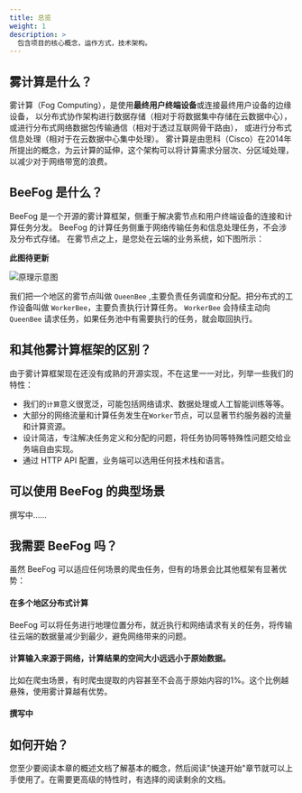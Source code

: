 ```yaml
---
title: 总览
weight: 1
description: >
  包含项目的核心概念，运作方式，技术架构。
---
```


## 雾计算是什么？
雾计算（Fog Computing），是使用**最终用户终端设备**或连接最终用户设备的边缘设备，
以分布式协作架构进行数据存储（相对于将数据集中存储在云数据中心），
或进行分布式网络数据包传输通信（相对于透过互联网骨干路由），
或进行分布式信息处理（相对于在云数据中心集中处理）。
雾计算是由思科（Cisco）在2014年所提出的概念，为云计算的延伸，这个架构可以将计算需求分层次、分区域处理，以减少对于网络带宽的浪费。

## BeeFog 是什么？

BeeFog 是一个开源的雾计算框架，侧重于解决雾节点和用户终端设备的连接和计算任务分发。
BeeFog 的计算任务侧重于网络传输任务和信息处理任务，不会涉及分布式存储。
在雾节点之上，是您处在云端的业务系统，如下图所示：

**此图待更新**

![原理示意图](/images/beefog.jpg)

我们把一个地区的雾节点叫做 `QueenBee` ,主要负责任务调度和分配。把分布式的工作设备叫做 `WorkerBee`，主要负责执行计算任务。
`WorkerBee` 会持续主动向 `QueenBee` 请求任务，如果任务池中有需要执行的任务，就会取回执行。

## 和其他雾计算框架的区别？
由于雾计算框架现在还没有成熟的开源实现，不在这里一一对比，列举一些我们的特性：
- 我们的`计算`意义很宽泛，可能包括网络请求、数据处理或人工智能训练等等。
- 大部分的网络流量和计算任务发生在`Worker`节点，可以显著节约服务器的流量和计算资源。
- 设计简洁，专注解决任务定义和分配的问题，将任务协同等特殊性问题交给业务端自由实现。
- 通过 HTTP API 配置，业务端可以选用任何技术栈和语言。

## 可以使用 BeeFog 的典型场景

撰写中……

## 我需要 BeeFog 吗？
虽然 BeeFog 可以适应任何场景的爬虫任务，但有的场景会比其他框架有显著优势：

#### 在多个地区分布式计算
BeeFog 可以将任务进行地理位置分布，就近执行和网络请求有关的任务，将传输往云端的数据量减少到最少，避免网络带来的问题。

#### 计算输入来源于网络，计算结果的空间大小远远小于原始数据。
比如在爬虫场景，有时爬虫提取的内容甚至不会高于原始内容的1%。这个比例越悬殊，使用雾计算越有优势。

#### 撰写中


## 如何开始？
您至少要阅读本章的概述文档了解基本的概念，然后阅读"快速开始"章节就可以上手使用了。在需要更高级的特性时，有选择的阅读剩余的文档。
